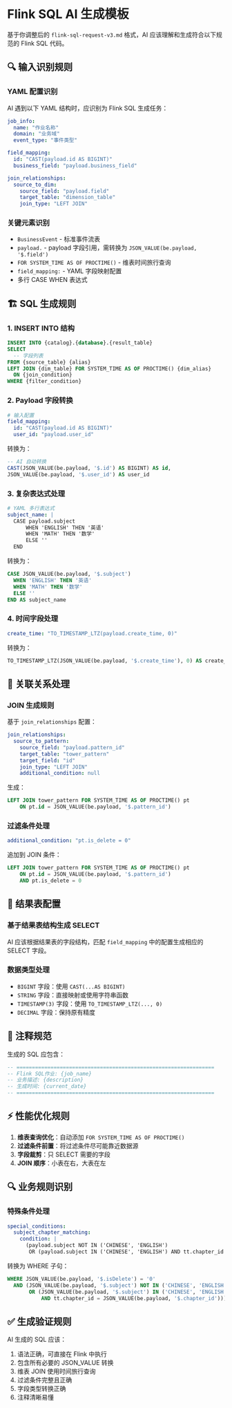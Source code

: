 # Flink SQL AI 生成模板

基于你调整后的 `flink-sql-request-v3.md` 格式，AI 应该理解和生成符合以下规范的 Flink SQL 代码。

## 🔍 输入识别规则

### YAML 配置识别
AI 遇到以下 YAML 结构时，应识别为 Flink SQL 生成任务：

```yaml
job_info:
  name: "作业名称"
  domain: "业务域"
  event_type: "事件类型"

field_mapping:
  id: "CAST(payload.id AS BIGINT)"
  business_field: "payload.business_field"

join_relationships:
  source_to_dim:
    source_field: "payload.field"
    target_table: "dimension_table"
    join_type: "LEFT JOIN"
```

### 关键元素识别
- `BusinessEvent` - 标准事件流表
- `payload.` - payload 字段引用，需转换为 `JSON_VALUE(be.payload, '$.field')`
- `FOR SYSTEM_TIME AS OF PROCTIME()` - 维表时间旅行查询
- `field_mapping:` - YAML 字段映射配置
- 多行 CASE WHEN 表达式

## 🏗️ SQL 生成规则

### 1. INSERT INTO 结构
```sql
INSERT INTO {catalog}.{database}.{result_table}
SELECT
  -- 字段列表
FROM {source_table} {alias}
LEFT JOIN {dim_table} FOR SYSTEM_TIME AS OF PROCTIME() {dim_alias}
  ON {join_condition}
WHERE {filter_condition}
```

### 2. Payload 字段转换
```yaml
# 输入配置
field_mapping:
  id: "CAST(payload.id AS BIGINT)"
  user_id: "payload.user_id"
```

转换为：
```sql
-- AI 自动转换
CAST(JSON_VALUE(be.payload, '$.id') AS BIGINT) AS id,
JSON_VALUE(be.payload, '$.user_id') AS user_id
```

### 3. 复杂表达式处理
```yaml
# YAML 多行表达式
subject_name: |
  CASE payload.subject
      WHEN 'ENGLISH' THEN '英语'
      WHEN 'MATH' THEN '数学'
      ELSE ''
  END
```

转换为：
```sql
CASE JSON_VALUE(be.payload, '$.subject')
  WHEN 'ENGLISH' THEN '英语'
  WHEN 'MATH' THEN '数学'
  ELSE ''
END AS subject_name
```

### 4. 时间字段处理
```yaml
create_time: "TO_TIMESTAMP_LTZ(payload.create_time, 0)"
```

转换为：
```sql
TO_TIMESTAMP_LTZ(JSON_VALUE(be.payload, '$.create_time'), 0) AS create_time
```

## 🔗 关联关系处理

### JOIN 生成规则
基于 `join_relationships` 配置：

```yaml
join_relationships:
  source_to_pattern:
    source_field: "payload.pattern_id"
    target_table: "tower_pattern"
    target_field: "id"
    join_type: "LEFT JOIN"
    additional_condition: null
```

生成：
```sql
LEFT JOIN tower_pattern FOR SYSTEM_TIME AS OF PROCTIME() pt 
    ON pt.id = JSON_VALUE(be.payload, '$.pattern_id')
```

### 过滤条件处理
```yaml
additional_condition: "pt.is_delete = 0"
```

追加到 JOIN 条件：
```sql
LEFT JOIN tower_pattern FOR SYSTEM_TIME AS OF PROCTIME() pt 
    ON pt.id = JSON_VALUE(be.payload, '$.pattern_id')
    AND pt.is_delete = 0
```

## 🎯 结果表配置

### 基于结果表结构生成 SELECT
AI 应该根据结果表的字段结构，匹配 `field_mapping` 中的配置生成相应的 SELECT 字段。

### 数据类型处理
- `BIGINT` 字段：使用 `CAST(...AS BIGINT)`
- `STRING` 字段：直接映射或使用字符串函数
- `TIMESTAMP(3)` 字段：使用 `TO_TIMESTAMP_LTZ(..., 0)`
- `DECIMAL` 字段：保持原有精度

## 📝 注释规范

生成的 SQL 应包含：
```sql
-- ================================================================
-- Flink SQL作业: {job_name}
-- 业务描述: {description}
-- 生成时间: {current_date}
-- ================================================================
```

## ⚡ 性能优化规则

1. **维表查询优化**：自动添加 `FOR SYSTEM_TIME AS OF PROCTIME()`
2. **过滤条件前置**：将过滤条件尽可能靠近数据源
3. **字段裁剪**：只 SELECT 需要的字段
4. **JOIN 顺序**：小表在右，大表在左

## 🔍 业务规则识别

### 特殊条件处理
```yaml
special_conditions:
  subject_chapter_matching:
    condition: |
      (payload.subject NOT IN ('CHINESE', 'ENGLISH')
       OR (payload.subject IN ('CHINESE', 'ENGLISH') AND tt.chapter_id = payload.chapter_id))
```

转换为 WHERE 子句：
```sql
WHERE JSON_VALUE(be.payload, '$.isDelete') = '0'
  AND (JSON_VALUE(be.payload, '$.subject') NOT IN ('CHINESE', 'ENGLISH')
       OR (JSON_VALUE(be.payload, '$.subject') IN ('CHINESE', 'ENGLISH') 
           AND tt.chapter_id = JSON_VALUE(be.payload, '$.chapter_id')))
```

## ✅ 生成验证规则

AI 生成的 SQL 应该：
1. 语法正确，可直接在 Flink 中执行
2. 包含所有必要的 JSON_VALUE 转换
3. 维表 JOIN 使用时间旅行查询
4. 过滤条件完整且正确
5. 字段类型转换正确
6. 注释清晰易懂
